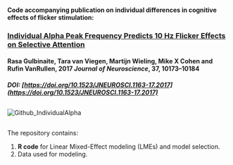 #### Code accompanying publication on individual differences in cognitive effects of flicker stimulation:
### [Individual Alpha Peak Frequency Predicts 10 Hz Flicker Effects on Selective Attention](https://www.jneurosci.org/content/37/42/10173)

#### Rasa Gulbinaite, Tara van Viegen, Martijn Wieling, Mike X Cohen and Rufin VanRullen, 2017 _Journal of Neuroscience_, 37, 10173–10184

##### DOI: [https://doi.org/10.1523/JNEUROSCI.1163-17.2017](https://doi.org/10.1523/JNEUROSCI.1163-17.2017)
##
![Github_IndividualAlpha](https://github.com/user-attachments/assets/32429a7c-0079-4f81-b010-982f82e39cbd)
##
The repository contains:

1. **R code** for Linear Mixed-Effect modeling (LMEs) and model selection.
2. Data used for modeling.
   

